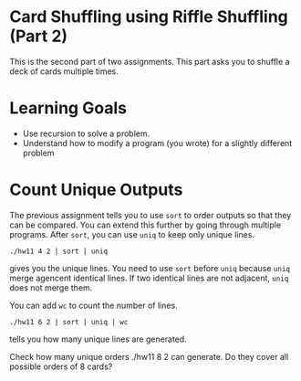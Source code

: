 # Card Shuffling using  Riffle Shuffling (Part 2)

This is the second part of two assignments.  This part asks you to
shuffle a deck of cards multiple times.

Learning Goals
==============

* Use recursion to solve a problem.
* Understand how to modify a program (you wrote) for a slightly different problem


Count Unique Outputs
====================

The previous assignment tells you to use `sort` to order outputs so
that they can be compared.  You can extend this further by going
through multiple programs. After `sort`, you can use `uniq` to keep
only unique lines.  

`./hw11 4 2 | sort | uniq`

gives you the unique lines. You need to use `sort` before `uniq`
because `uniq` merge agencent identical lines.  If two identical lines
are not adjacent, `uniq` does not merge them.

You can add `wc` to count the number of lines.

`./hw11 6 2 | sort | uniq | wc`

tells you how many unique lines are generated.

Check how many unique orders ./hw11 8 2 can generate. Do they cover
all possible orders of 8 cards?

